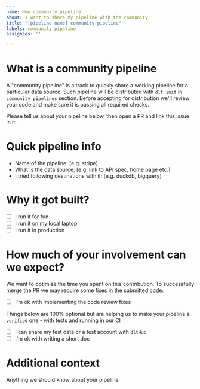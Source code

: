 ```yaml
---
name: New community pipeline
about: I want to share my pipeline with the community
title: "[pipeline name] community pipeline"
labels: community pipeline
assignees: ''

---
```


# What is a community pipeline
A "community pipeline" is a track to quickly share a working pipeline for a particular data source. Such pipeline will be distributed with `dlt init` in `community pipelines` section. Before accepting for distribution we'll review your code and make sure it is passing all required checks.

Please tell us about your pipeline below, then open a PR and link this issue in it.

# Quick pipeline info
- Name of the pipeline: [e.g. stripe]
- What is the data source: [e.g. link to API spec, home page etc.]
- I tried following destinations with it: [e.g. duckdb, bigquery]

# Why it got built?
- [ ] I run it for fun
- [ ] I run it on my local laptop
- [ ] I run it in production

# How much of your involvement can we expect?
We want to optimize the time you spent on this contribution. To successfully merge the PR we may require some fixes in the submitted code:
- [ ] I'm ok with implementing the code review fixes

Things below are 100% optional but are helping us to make your pipeline a `verified` one - with tests and running in our CI
- [ ] I can share my test data or a test account with `dltHub`
- [ ] I'm ok with writing a short doc

# Additional context
Anything we should know about your pipeline